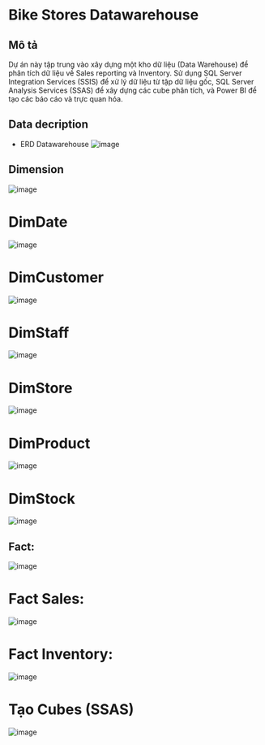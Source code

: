 # Bike Stores Datawarehouse

## Mô tả
Dự án này tập trung vào xây dựng một kho dữ liệu (Data Warehouse) để phân tích dữ liệu về Sales reporting và Inventory. Sử dụng SQL Server Integration Services (SSIS) để xử lý dữ liệu từ tập dữ liệu gốc, SQL Server Analysis Services (SSAS) để xây dựng các cube phân tích, và Power BI để tạo các báo cáo và trực quan hóa.

## Data decription
- ERD Datawarehouse
![image](https://github.com/elsaconbo/Project-DW-BikeStores/assets/146601517/69c4e9b6-4388-44a6-a0f7-1680f8a96faa)

## Dimension

![image](https://github.com/elsaconbo/Project-DW-BikeStores/assets/146601517/aa5fc811-2d2f-41c1-a8e5-562daa72d32e)

# DimDate
![image](https://github.com/elsaconbo/Project-DW-BikeStores/assets/146601517/d752ae77-4264-4928-89dc-509f6ca23240)

# DimCustomer
![image](https://github.com/elsaconbo/Project-DW-BikeStores/assets/146601517/ec7ecba6-95ef-4376-9d67-a4ccce9ad27c)

# DimStaff
![image](https://github.com/elsaconbo/Project-DW-BikeStores/assets/146601517/03c55909-f0c9-44ed-b14f-145ba3f0051a)

# DimStore
![image](https://github.com/elsaconbo/Project-DW-BikeStores/assets/146601517/30f51ea2-986e-4656-acb8-7af5aad87126)

# DimProduct
![image](https://github.com/elsaconbo/Project-DW-BikeStores/assets/146601517/ee07b71d-a259-43a4-8d01-d14a05d41f16)

# DimStock
![image](https://github.com/elsaconbo/Project-DW-BikeStores/assets/146601517/91e175fc-596c-4448-9cb7-394f653544cf)

## Fact:
![image](https://github.com/elsaconbo/Project-DW-BikeStores/assets/146601517/92304fd4-c549-49b5-a562-1d4cb07b009c)

# Fact Sales:
![image](https://github.com/elsaconbo/Project-DW-BikeStores/assets/146601517/04a1e5a8-e064-4476-a1f4-66c15961a978)

# Fact Inventory:
![image](https://github.com/elsaconbo/Project-DW-BikeStores/assets/146601517/c9975ead-5828-4502-a330-af673da48a2c)

# Tạo Cubes (SSAS)

![image](https://github.com/elsaconbo/Project-DW-BikeStores/assets/146601517/4e4a914a-c22a-4bbf-8c48-90113801ba71)
